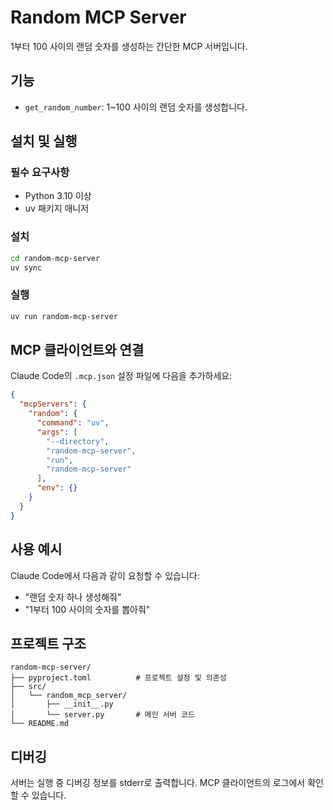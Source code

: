 # Random MCP Server

1부터 100 사이의 랜덤 숫자를 생성하는 간단한 MCP 서버입니다.

## 기능

- `get_random_number`: 1~100 사이의 랜덤 숫자를 생성합니다.

## 설치 및 실행

### 필수 요구사항

- Python 3.10 이상
- uv 패키지 매니저

### 설치

```bash
cd random-mcp-server
uv sync
```

### 실행

```bash
uv run random-mcp-server
```

## MCP 클라이언트와 연결

Claude Code의 `.mcp.json` 설정 파일에 다음을 추가하세요:

```json
{
  "mcpServers": {
    "random": {
      "command": "uv",
      "args": [
        "--directory",
        "random-mcp-server",
        "run",
        "random-mcp-server"
      ],
      "env": {}
    }
  }
}
```

## 사용 예시

Claude Code에서 다음과 같이 요청할 수 있습니다:

- "랜덤 숫자 하나 생성해줘"
- "1부터 100 사이의 숫자를 뽑아줘"

## 프로젝트 구조

```
random-mcp-server/
├── pyproject.toml          # 프로젝트 설정 및 의존성
├── src/
│   └── random_mcp_server/
│       ├── __init__.py
│       └── server.py       # 메인 서버 코드
└── README.md
```

## 디버깅

서버는 실행 중 디버깅 정보를 stderr로 출력합니다. MCP 클라이언트의 로그에서 확인할 수 있습니다.
